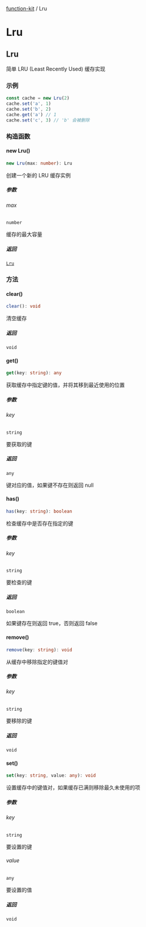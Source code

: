 [function-kit](index.md) / Lru

# Lru

## Lru

简单 LRU (Least Recently Used) 缓存实现

### 示例

```ts
const cache = new Lru(2)
cache.set('a', 1)
cache.set('b', 2)
cache.get('a') // 1
cache.set('c', 3) // 'b' 会被删除
```

### 构造函数

#### new Lru()

```ts
new Lru(max: number): Lru
```

创建一个新的 LRU 缓存实例

##### 参数

###### max

`number`

缓存的最大容量

##### 返回

[`Lru`](#lru)

### 方法

#### clear()

```ts
clear(): void
```

清空缓存

##### 返回

`void`

#### get()

```ts
get(key: string): any
```

获取缓存中指定键的值，并将其移到最近使用的位置

##### 参数

###### key

`string`

要获取的键

##### 返回

`any`

键对应的值，如果键不存在则返回 null

#### has()

```ts
has(key: string): boolean
```

检查缓存中是否存在指定的键

##### 参数

###### key

`string`

要检查的键

##### 返回

`boolean`

如果键存在则返回 true，否则返回 false

#### remove()

```ts
remove(key: string): void
```

从缓存中移除指定的键值对

##### 参数

###### key

`string`

要移除的键

##### 返回

`void`

#### set()

```ts
set(key: string, value: any): void
```

设置缓存中的键值对，如果缓存已满则移除最久未使用的项

##### 参数

###### key

`string`

要设置的键

###### value

`any`

要设置的值

##### 返回

`void`

